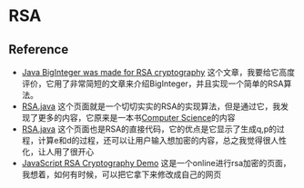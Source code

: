 # RSA

## Reference

- [Java BigInteger was made for RSA cryptography](https://www.nayuki.io/page/java-biginteger-was-made-for-rsa-cryptography) 这个文章，我要给它高度评价，它用了非常简短的文章来介绍BigInteger，并且实现一个简单的RSA算法。
- [RSA.java](https://introcs.cs.princeton.edu/java/99crypto/RSA.java.html) 这个页面就是一个切切实实的RSA的实现算法，但是通过它，我发现了更多的内容，它原来是一本书[Computer Science](https://introcs.cs.princeton.edu/java/home/)的内容
- [RSA.java](http://math.hws.edu/eck/cs327_s04/RSA.java) 这个页面也是RSA的直接代码，它的优点是它显示了生成q,p的过程，计算e和d的过程，还可以让用户输入想加密的内容，总之我觉得很人性化，让人用了很开心
- [JavaScript RSA Cryptography Demo](http://www-cs-students.stanford.edu/~tjw/jsbn/rsa2.html) 这是一个online进行rsa加密的页面，我想着，如何有时候，可以把它拿下来修改成自己的网页
